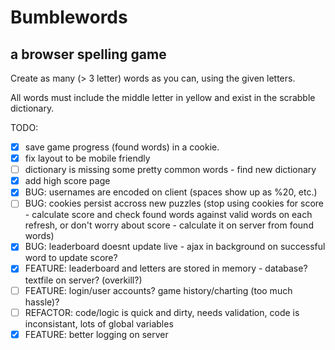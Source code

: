 # Bumblewords
## a browser spelling game

Create as many (> 3 letter) words as you can, using the given letters.

All words must include the middle letter in yellow and exist in the scrabble dictionary.

TODO:
- [x] save game progress (found words) in a cookie.
- [x] fix layout to be mobile friendly
- [ ] dictionary is missing some pretty common words - find new dictionary
- [x] add high score page
- [x] BUG: usernames are encoded on client (spaces show up as %20, etc.)
- [ ] BUG: cookies persist accross new puzzles (stop using cookies for score - calculate score and check found words against valid words on each refresh, or don't worry about score - calculate it on server from found words)
- [x] BUG: leaderboard doesnt update live - ajax in background on successful word to update score?
- [x] FEATURE: leaderboard and letters are stored in memory - database? textfile on server? (overkill?)
- [ ] FEATURE: login/user accounts? game history/charting (too much hassle)?
- [ ] REFACTOR: code/logic is quick and dirty, needs validation, code is inconsistant, lots of global variables
- [x] FEATURE: better logging on server 
